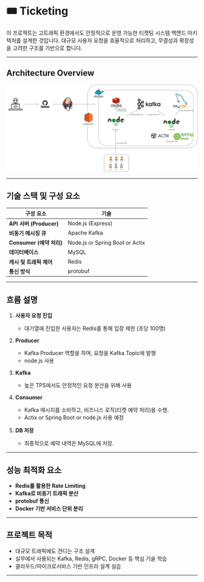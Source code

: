 # 🎟️ Ticketing

이 프로젝트는 고트래픽 환경에서도 안정적으로 운영 가능한 티켓팅 시스템 백엔드 아키텍처를 설계한 것입니다. 대규모 사용자 요청을 효율적으로 처리하고, 무결성과 확장성을 고려한 구조를 기반으로 합니다.

---

## Architecture Overview

![Architecture](docs/images/Ticketing_v2.png)

---

## 기술 스택 및 구성 요소

| 구성 요소 | 기술 |
|-----------|------|
| **API 서버 (Producer)** | Node.js (Express) |
| **비동기 메시징 큐** | Apache Kafka |
| **Consumer (예약 처리)** | Node.js or Spring Boot or Actix |
| **데이터베이스** | MySQL |
| **캐시 및 트래픽 제어** | Redis |
| **통신 방식** | protobuf |

---

## 흐름 설명

1. **사용자 요청 진입**
   - 대기열에 진입한 사용자는 Redis를 통해 입장 제한 (초당 100명)
   
2. **Producer**
   - Kafka Producer 역할을 하며, 요청을 Kafka Topic에 발행
   - node.js 사용

3. **Kafka**
   - 높은 TPS에서도 안정적인 요청 분산을 위해 사용

4. **Consumer**
   - Kafka 메시지를 소비하고, 비즈니스 로직(티켓 예약 처리)을 수행.
   - Actix or Spring Boot or node.js 사용 예정

5. **DB 저장**
   - 최종적으로 예약 내역은 MySQL에 저장.

---

## 성능 최적화 요소

- **Redis를 활용한 Rate Limiting**
-  **Kafka로 비동기 트래픽 분산**
-  **protobuf 통신**
-  **Docker 기반 서비스 단위 분리**

---

## 프로젝트 목적

- 대규모 트래픽에도 견디는 구조 설계
- 실무에서 사용되는 Kafka, Redis, gRPC, Docker 등 핵심 기술 학습
- 클라우드/마이크로서비스 기반 인프라 설계 실습

---
